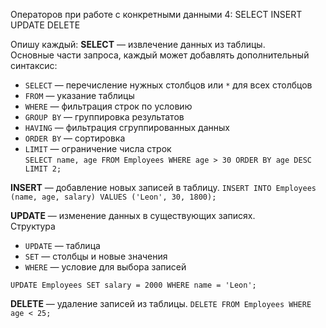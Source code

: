 Операторов при работе с конкретными данными 4:
SELECT
INSERT
UPDATE
DELETE

Опишу каждый:
**SELECT** — извлечение данных из таблицы.  
Основные части запроса, каждый может добавлять дополнительный синтаксис:
- `SELECT` — перечисление нужных столбцов или `*` для всех столбцов
- `FROM` — указание таблицы
- `WHERE` — фильтрация строк по условию
- `GROUP BY` — группировка результатов
- `HAVING` — фильтрация сгруппированных данных
- `ORDER BY` — сортировка
- `LIMIT` — ограничение числа строк  
`SELECT name, age FROM Employees WHERE age > 30 ORDER BY age DESC LIMIT 2;`

**INSERT** — добавление новых записей в таблицу.
`INSERT INTO Employees (name, age, salary) VALUES ('Leon', 30, 1800);`

**UPDATE** — изменение данных в существующих записях.  
Структура
- `UPDATE` — таблица
- `SET` — столбцы и новые значения
- `WHERE` — условие для выбора записей  

`UPDATE Employees SET salary = 2000 WHERE name = 'Leon';`

**DELETE** — удаление записей из таблицы.
`DELETE FROM Employees WHERE age < 25;`